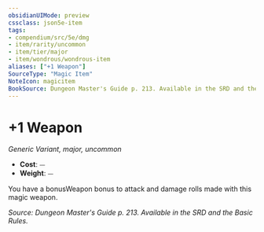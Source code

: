 ```yaml
---
obsidianUIMode: preview
cssclass: json5e-item
tags:
- compendium/src/5e/dmg
- item/rarity/uncommon
- item/tier/major
- item/wondrous/wondrous-item
aliases: ["+1 Weapon"]
SourceType: "Magic Item"
NoteIcon: magicitem
BookSource: Dungeon Master's Guide p. 213. Available in the SRD and the Basic Rules.
---
```

# +1 Weapon
*Generic Variant, major, uncommon*  

- **Cost**: ⏤
- **Weight**: ⏤

You have a bonusWeapon bonus to attack and damage rolls made with this magic weapon.

*Source: Dungeon Master's Guide p. 213. Available in the SRD and the Basic Rules.*
